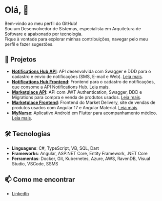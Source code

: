 # Olá, 👋

Bem-vindo ao meu perfil do GitHub! 
<br> Sou um Desenvolvedor de Sistemas, especialista em Arquitetura de Software e apaixonado por tecnologia.
<br> Fique à vontade para explorar minhas contribuições, navegar pelo meu perfil e fazer sugestões.

## 🚀 Projetos

- **[Notifications Hub API](https://github.com/leopipoli/notificationsHub_API)**: API desenvolvida com Swagger e DDD para o cadastro e envio de notificações (SMS, E-mail e Web). [Leia mais](https://github.com/leopipoli/notificationsHub_API/blob/master/README.md).
- **[Notifications Hub Frontend](https://github.com/leopipoli/notificationsHub_Angular)**: Frontend para o cadastro de notificações, que consome a API Notifications Hub. [Leia mais](https://github.com/leopipoli/notificationsHub_Angular/blob/master/README.md).
- **[Marketplace API](https://github.com/leopipoli/marketplace_API)**: API com JWT Authentication, Swagger, DDD e Migrations para compra e venda de produtos usados. [Leia mais](https://github.com/leopipoli/marketplace_API/blob/master/README.md).
- **[Marketplace Frontend](https://github.com/leopipoli/marketplace_Angular)**: Frontend do Market Delivery, site de vendas de produtos usados com Angular 17 e Angular Material. [Leia mais](https://github.com/leopipoli/marketplace_Angular/blob/main/README.md).
- **[MyNurse](https://github.com/leopipoli/myNurse)**: Aplicativo Android em Flutter para acompanhamento médico. [Leia mais](https://github.com/leopipoli/myNurse/blob/master/README.md).

## 🛠️ Tecnologias

- **Linguagens**: C#, TypeScript, VB, SQL, Dart
- **Frameworks**: Angular, ASP.NET Core, Entity Framework, .NET Core
- **Ferramentas**: Docker, Git, Kubernetes, Azure, AWS, RavenDB, Visual Studio, VSCode, SSMS

## 📫 Como me encontrar

- [LinkedIn](https://www.linkedin.com/in/leonardo-da-silva-pipoli-172b6a171/)
